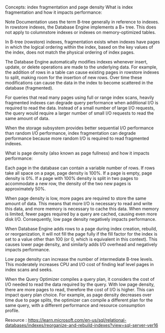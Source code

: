 Concepts: index fragmentation and page density
What is index fragmentation and how it impacts performance:

Note Documentation uses the term B-tree generally in reference to indexes. In rowstore indexes, the Database Engine implements a B+ tree. This does not apply to columnstore indexes or indexes on memory-optimized tables.

In B-tree (rowstore) indexes, fragmentation exists when indexes have pages in which the logical ordering within the index, based on the key values of the index, does not match the physical ordering of index pages.

The Database Engine automatically modifies indexes whenever insert, update, or delete operations are made to the underlying data. For example, the addition of rows in a table can cause existing pages in rowstore indexes to split, making room for the insertion of new rows. Over time these modifications can cause the data in the index to become scattered in the database (fragmented).

For queries that read many pages using full or range index scans, heavily fragmented indexes can degrade query performance when additional I/O is required to read the data. Instead of a small number of large I/O requests, the query would require a larger number of small I/O requests to read the same amount of data.

When the storage subsystem provides better sequential I/O performance than random I/O performance, index fragmentation can degrade performance because more random I/O is required to read fragmented indexes.

What is page density (also known as page fullness) and how it impacts performance:

Each page in the database can contain a variable number of rows. If rows take all space on a page, page density is 100%. If a page is empty, page density is 0%. If a page with 100% density is split in two pages to accommodate a new row, the density of the two new pages is approximately 50%.

When page density is low, more pages are required to store the same amount of data. This means that more I/O is necessary to read and write this data, and more memory is necessary to cache this data. When memory is limited, fewer pages required by a query are cached, causing even more disk I/O. Consequently, low page density negatively impacts performance.

When Database Engine adds rows to a page during index creation, rebuild, or reorganization, it will not fill the page fully if the fill factor for the index is set to a value other than 100 (or 0, which is equivalent in this context). This causes lower page density, and similarly adds I/O overhead and negatively impacts performance.

Low page density can increase the number of intermediate B-tree levels. This moderately increases CPU and I/O cost of finding leaf level pages in index scans and seeks.

When the Query Optimizer compiles a query plan, it considers the cost of I/O needed to read the data required by the query. With low page density, there are more pages to read, therefore the cost of I/O is higher. This can impact query plan choice. For example, as page density decreases over time due to page splits, the optimizer can compile a different plan for the same query, with a different performance and resource consumption profile.

Resource : https://learn.microsoft.com/en-us/sql/relational-databases/indexes/reorganize-and-rebuild-indexes?view=sql-server-ver16